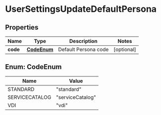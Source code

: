 

# UserSettingsUpdateDefaultPersona

## Properties

Name | Type | Description | Notes
------------ | ------------- | ------------- | -------------
**code** | [**CodeEnum**](#CodeEnum) | Default Persona code |  [optional]



## Enum: CodeEnum

Name | Value
---- | -----
STANDARD | &quot;standard&quot;
SERVICECATALOG | &quot;serviceCatalog&quot;
VDI | &quot;vdi&quot;



